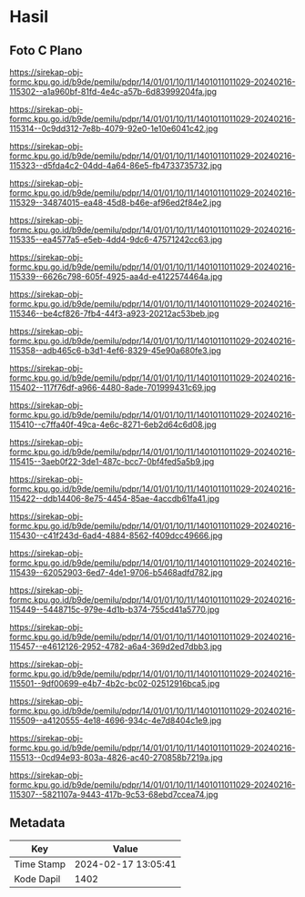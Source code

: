 # Hasil

## Foto C Plano

https://sirekap-obj-formc.kpu.go.id/b9de/pemilu/pdpr/14/01/01/10/11/1401011011029-20240216-115302--a1a960bf-81fd-4e4c-a57b-6d83999204fa.jpg

https://sirekap-obj-formc.kpu.go.id/b9de/pemilu/pdpr/14/01/01/10/11/1401011011029-20240216-115314--0c9dd312-7e8b-4079-92e0-1e10e6041c42.jpg

https://sirekap-obj-formc.kpu.go.id/b9de/pemilu/pdpr/14/01/01/10/11/1401011011029-20240216-115323--d5fda4c2-04dd-4a64-86e5-fb4733735732.jpg

https://sirekap-obj-formc.kpu.go.id/b9de/pemilu/pdpr/14/01/01/10/11/1401011011029-20240216-115329--34874015-ea48-45d8-b46e-af96ed2f84e2.jpg

https://sirekap-obj-formc.kpu.go.id/b9de/pemilu/pdpr/14/01/01/10/11/1401011011029-20240216-115335--ea4577a5-e5eb-4dd4-9dc6-47571242cc63.jpg

https://sirekap-obj-formc.kpu.go.id/b9de/pemilu/pdpr/14/01/01/10/11/1401011011029-20240216-115339--6626c798-605f-4925-aa4d-e4122574464a.jpg

https://sirekap-obj-formc.kpu.go.id/b9de/pemilu/pdpr/14/01/01/10/11/1401011011029-20240216-115346--be4cf826-7fb4-44f3-a923-20212ac53beb.jpg

https://sirekap-obj-formc.kpu.go.id/b9de/pemilu/pdpr/14/01/01/10/11/1401011011029-20240216-115358--adb465c6-b3d1-4ef6-8329-45e90a680fe3.jpg

https://sirekap-obj-formc.kpu.go.id/b9de/pemilu/pdpr/14/01/01/10/11/1401011011029-20240216-115402--117f76df-a966-4480-8ade-701999431c69.jpg

https://sirekap-obj-formc.kpu.go.id/b9de/pemilu/pdpr/14/01/01/10/11/1401011011029-20240216-115410--c7ffa40f-49ca-4e6c-8271-6eb2d64c6d08.jpg

https://sirekap-obj-formc.kpu.go.id/b9de/pemilu/pdpr/14/01/01/10/11/1401011011029-20240216-115415--3aeb0f22-3de1-487c-bcc7-0bf4fed5a5b9.jpg

https://sirekap-obj-formc.kpu.go.id/b9de/pemilu/pdpr/14/01/01/10/11/1401011011029-20240216-115422--ddb14406-8e75-4454-85ae-4accdb61fa41.jpg

https://sirekap-obj-formc.kpu.go.id/b9de/pemilu/pdpr/14/01/01/10/11/1401011011029-20240216-115430--c41f243d-6ad4-4884-8562-f409dcc49666.jpg

https://sirekap-obj-formc.kpu.go.id/b9de/pemilu/pdpr/14/01/01/10/11/1401011011029-20240216-115439--62052903-6ed7-4de1-9706-b5468adfd782.jpg

https://sirekap-obj-formc.kpu.go.id/b9de/pemilu/pdpr/14/01/01/10/11/1401011011029-20240216-115449--5448715c-979e-4d1b-b374-755cd41a5770.jpg

https://sirekap-obj-formc.kpu.go.id/b9de/pemilu/pdpr/14/01/01/10/11/1401011011029-20240216-115457--e4612126-2952-4782-a6a4-369d2ed7dbb3.jpg

https://sirekap-obj-formc.kpu.go.id/b9de/pemilu/pdpr/14/01/01/10/11/1401011011029-20240216-115501--9df00699-e4b7-4b2c-bc02-02512916bca5.jpg

https://sirekap-obj-formc.kpu.go.id/b9de/pemilu/pdpr/14/01/01/10/11/1401011011029-20240216-115509--a4120555-4e18-4696-934c-4e7d8404c1e9.jpg

https://sirekap-obj-formc.kpu.go.id/b9de/pemilu/pdpr/14/01/01/10/11/1401011011029-20240216-115513--0cd94e93-803a-4826-ac40-270858b7219a.jpg

https://sirekap-obj-formc.kpu.go.id/b9de/pemilu/pdpr/14/01/01/10/11/1401011011029-20240216-115307--5821107a-9443-417b-9c53-68ebd7ccea74.jpg


## Metadata

| Key        | Value               |
| ---------- | ------------------- |
| Time Stamp | 2024-02-17 13:05:41 |
| Kode Dapil | 1402                |



